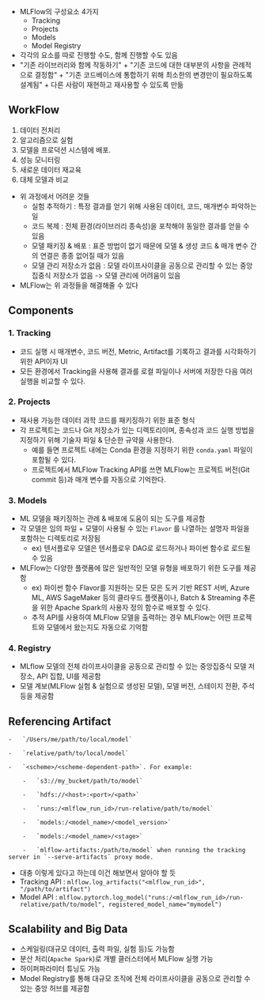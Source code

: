 - MLFlow의 구성요소 4가지
	- Tracking
	- Projects
	- Models
	- Model Registry
- 각각의 요소를 따로 진행할 수도, 함께 진행할 수도 있음
- "기존 라이브러리와 함께 작동하기" + "기존 코드에 대한 대부분의 사항을 관례적으로 결정함" + "기존 코드베이스에 통합하기 위해 최소한의 변경만이 필요하도록 설계됨" + 다른 사람이 재현하고 재사용할 수 있도록 만듦


## WorkFlow
1. 데이터 전처리 
2. 알고리즘으로 실험 
3. 모델을 프로덕션 시스템에 배포.
4. 성능 모니터링 
5. 새로운 데이터 재교육 
6. 대체 모델과 비교

- 위 과정에서 어려운 것들
	- 실험 추적하기 : 특정 결과를 얻기 위해 사용된 데이터, 코드, 매개변수 파악하는 일
	- 코드 복제 : 전체 환경(라이브러리 종속성)을 포착해야 동일한 결과를 얻을 수 있음
	- 모델 패키징 & 배포 : 표준 방법이 없기 때문에 모델 & 생성 코드 & 매개 변수 간의 연결은 종종 없어질 때가 있음
	- 모델 관리 저장소가 없음 : 모델 라이프사이클을 공동으로 관리할 수 있는 중앙집중식 저장소가 없음 -> 모델 관리에 어려움이 있음
- MLFlow는 위 과정들을 해결해줄 수 있다

## Components

### 1. Tracking
- 코드 실행 시 매개변수, 코드 버전, Metric, Artifact를 기록하고 결과를 시각화하기 위한 API이자 UI
- 모든 환경에서 Tracking을 사용해 결과를 로컬 파일이나 서버에 저장한 다음 여러 실행을 비교할 수 있다.

### 2. Projects
- 재사용 가능한 데이터 과학 코드를 패키징하기 위한 표준 형식
- 각 프로젝트는 코드나 Git 저장소가 있는 디렉토리이며, 종속성과 코드 실행 방법을 지정하기 위해 기술자 파일 & 단순한 규약을 사용한다.
	- 예를 들면 프로젝트 내에는 Conda 환경을 지정하기 위한 `conda.yaml` 파일이 포함될 수 있다.
	- 프로젝트에서 MLFlow Tracking API를 쓰면 MLFlow는 프로젝트 버전(Git commit 등)과 매개 변수를 자동으로 기억한다. 

### 3. Models
- ML 모델을 패키징하는 관례 & 배포에 도움이 되는 도구를 제공함
- 각 모델은 임의 파일 + 모델이 사용될 수 있는 `Flavor` 를 나열하는 설명자 파일을 포함하는 디렉토리로 저장됨
	- ex) 텐서플로우 모델은 텐서플로우 DAG로 로드하거나 파이썬 함수로 로드될 수 있음
- MLFlow는 다양한 플랫폼에 많은 일반적인 모델 유형을 배포하기 위한 도구를 제공함
	- ex) 파이썬 함수 Flavor를 지원하는 모든 모은 도커 기반 REST 서버, Azure ML, AWS SageMaker 등의 클라우드 플랫폼이나, Batch & Streaming 추론을 위한 Apache Spark의 사용자 정의 함수로 배포할 수 있다.
	- 추적 API를 사용하여 MLFlow 모델을 출력하는 경우 MLFlow는 어떤 프로젝트와 모델에서 왔는지도 자동으로 기억함

### 4. Registry
- MLflow 모델의 전체 라이프사이클을 공동으로 관리할 수 있는 중앙집중식 모델 저장소, API 집합, UI를 제공함
- 모델 계보(MLFlow 실험 & 실험으로 생성된 모델), 모델 버전, 스테이지 전환, 주석 등을 제공함

## Referencing Artifact
```
-   `/Users/me/path/to/local/model`
    
-   `relative/path/to/local/model`

-   `<scheme>/<scheme-dependent-path>`. For example:
    
    -   `s3://my_bucket/path/to/model`
        
    -   `hdfs://<host>:<port>/<path>`
        
    -   `runs:/<mlflow_run_id>/run-relative/path/to/model`
        
    -   `models:/<model_name>/<model_version>`
        
    -   `models:/<model_name>/<stage>`
        
    -   `mlflow-artifacts:/path/to/model` when running the tracking server in `--serve-artifacts` proxy mode.
```
- 대충 이렇게 있다고 하는데 이건 해보면서 알아야 할 듯
- Tracking API : `mlflow.log_artifacts("<mlflow_run_id>", "/path/to/artifact")`
- Model API : `mlflow.pytorch.log_model("runs:/<mlflow_run_id>/run-relative/path/to/model", registered_model_name="mymodel")`


## Scalability and Big Data
- 스케일링(대규모 데이터, 출력 파일, 실험 등)도 가능함
- 분산 처리(`Apache Spark`)로 개별 클러스터에서 MLFlow 실행 가능
- 하이퍼파라미터 튜닝도 가능
- Model Registry를 통해 대규모 조직에 전체 라이프사이클을 공동으로 관리할 수 있는 중앙 허브를 제공함

